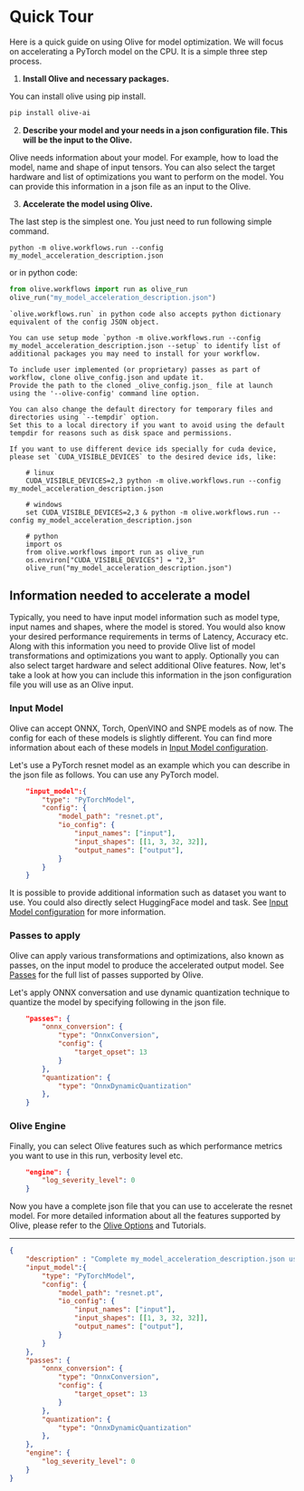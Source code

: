 # Quick Tour

Here is a quick guide on using Olive for model optimization. We will focus on accelerating a PyTorch model on the CPU. It is a simple three step process.

1. **Install Olive and necessary packages.**

You can install olive using pip install.

```bash
pip install olive-ai
```

2. **Describe your model and your needs in a json configuration file. This will be the input to the Olive.**

Olive needs information about your model. For example, how to load the model, name and shape of input tensors. You can also select the target hardware and list of optimizations you want to perform on the model. You can provide this information in a json file as an input to the Olive.

3. **Accelerate the model using Olive.**

The last step is the simplest one. You just need to run following simple command.
```
python -m olive.workflows.run --config my_model_acceleration_description.json
```
or in python code:
```python
from olive.workflows import run as olive_run
olive_run("my_model_acceleration_description.json")
```

```{note}
`olive.workflows.run` in python code also accepts python dictionary equivalent of the config JSON object.

You can use setup mode `python -m olive.workflows.run --config my_model_acceleration_description.json --setup` to identify list of additional packages you may need to install for your workflow.

To include user implemented (or proprietary) passes as part of workflow, clone olive_config.json and update it.
Provide the path to the cloned _olive_config.json_ file at launch using the '--olive-config' command line option.

You can also change the default directory for temporary files and directories using `--tempdir` option.
Set this to a local directory if you want to avoid using the default tempdir for reasons such as disk space and permissions.

If you want to use different device ids specially for cuda device, please set `CUDA_VISIBLE_DEVICES` to the desired device ids, like:

    # linux
    CUDA_VISIBLE_DEVICES=2,3 python -m olive.workflows.run --config my_model_acceleration_description.json

    # windows
    set CUDA_VISIBLE_DEVICES=2,3 & python -m olive.workflows.run --config my_model_acceleration_description.json

    # python
    import os
    from olive.workflows import run as olive_run
    os.environ["CUDA_VISIBLE_DEVICES"] = "2,3"
    olive_run("my_model_acceleration_description.json")

```

## Information needed to accelerate a model

Typically, you need to have input model information such as model type, input names and shapes, where the model is stored. You would also know your desired performance requirements in terms of Latency, Accuracy etc. Along with this information you need to provide Olive list of model transformations and optimizations you want to apply. Optionally you can also select target hardware and select additional Olive features. Now, let's take a look at how you can include this information in the json configuration file you will use as an Olive input.

### Input Model

Olive can accept ONNX, Torch, OpenVINO and SNPE models as of now. The config for each of these models is slightly different. You can find more information about each of these models in [Input Model configuration](https://microsoft.github.io/Olive/api/models.html).

Let's use a PyTorch resnet model as an example which you can describe in the json file as follows. You can use any PyTorch model.

```json
    "input_model":{
        "type": "PyTorchModel",
        "config": {
            "model_path": "resnet.pt",
            "io_config": {
                "input_names": ["input"],
                "input_shapes": [[1, 3, 32, 32]],
                "output_names": ["output"],
            }
        }
    }
```

It is possible to provide additional information such as dataset you want to use. You could also directly select HuggingFace model and task. See [Input Model configuration](../overview/options.md/#input-model-information) for more information.

### Passes to apply

Olive can apply various transformations and optimizations, also known as passes, on the input model to produce the accelerated output model. See [Passes](../overview/options.md/#passes-information) for the full list of passes supported by Olive.

Let's apply ONNX conversation and use dynamic quantization technique to quantize the model by specifying following in the json file.

```json
    "passes": {
        "onnx_conversion": {
            "type": "OnnxConversion",
            "config": {
                "target_opset": 13
            }
        },
        "quantization": {
            "type": "OnnxDynamicQuantization"
        },
    }
```

### Olive Engine

Finally, you can select Olive features such as which performance metrics you want to use in this run, verbosity level etc.

```json
    "engine": {
        "log_severity_level": 0
    }
```

Now you have a complete json file that you can use to accelerate the resnet model. For more detailed information about all the features supported by Olive, please refer to the [Olive Options](../overview/options.md) and Tutorials.

------

```json
{
    "description" : "Complete my_model_acceleration_description.json used in this quick tour",
    "input_model":{
        "type": "PyTorchModel",
        "config": {
            "model_path": "resnet.pt",
            "io_config": {
                "input_names": ["input"],
                "input_shapes": [[1, 3, 32, 32]],
                "output_names": ["output"],
            }
        }
    },
    "passes": {
        "onnx_conversion": {
            "type": "OnnxConversion",
            "config": {
                "target_opset": 13
            }
        },
        "quantization": {
            "type": "OnnxDynamicQuantization"
        },
    },
    "engine": {
        "log_severity_level": 0
    }
}
```
